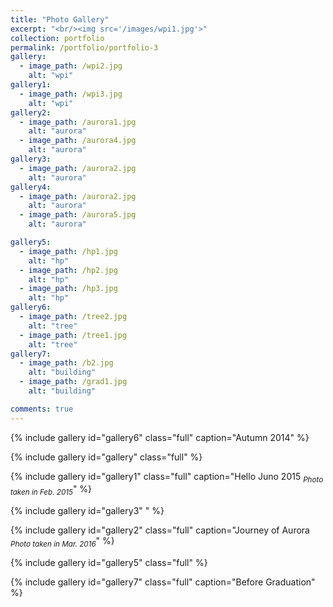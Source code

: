 ```yaml
---
title: "Photo Gallery"
excerpt: "<br/><img src='/images/wpi1.jpg'>"
collection: portfolio
permalink: /portfolio/portfolio-3
gallery:
  - image_path: /wpi2.jpg
    alt: "wpi"
gallery1:
  - image_path: /wpi3.jpg
    alt: "wpi"
gallery2:
  - image_path: /aurora1.jpg
    alt: "aurora"
  - image_path: /aurora4.jpg
    alt: "aurora"
gallery3:
  - image_path: /aurora2.jpg
    alt: "aurora"
gallery4:
  - image_path: /aurora2.jpg
    alt: "aurora"
  - image_path: /aurora5.jpg
    alt: "aurora"

gallery5:
  - image_path: /hp1.jpg
    alt: "hp"
  - image_path: /hp2.jpg
    alt: "hp"
  - image_path: /hp3.jpg
    alt: "hp"
gallery6:
  - image_path: /tree2.jpg
    alt: "tree"
  - image_path: /tree1.jpg
    alt: "tree"
gallery7:
  - image_path: /b2.jpg
    alt: "building"
  - image_path: /grad1.jpg
    alt: "building"

comments: true
---
```

{% include gallery id="gallery6" class="full"  caption="Autumn 2014" %}

{% include gallery id="gallery" class="full" %}

{% include gallery id="gallery1" class="full" caption="Hello Juno 2015 <sub>_Photo taken in Feb. 2015_</sub>" %}

{% include gallery id="gallery3" "  %}

{% include gallery id="gallery2" class="full" caption="Journey of Aurora <sub>_Photo taken in Mar. 2016_</sub>" %}

{% include gallery id="gallery5" class="full"  %}

{% include gallery id="gallery7" class="full" caption="Before Graduation" %}
